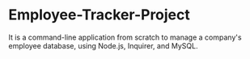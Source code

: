 # Employee-Tracker-Project
It is a command-line application from scratch to manage a company's employee database, using Node.js, Inquirer, and MySQL.
